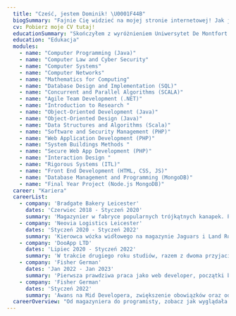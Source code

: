 ```yaml
---
  title: "Cześć, jestem Dominik! \U0001F44B"
  biogSummary: "Fajnie Cię widzieć na mojej stronie internetowej! Jak już wspomniałem, mam na imię Dominik, jestem programistą i mieszkam w Leicester w Wielkiej Brytanii. Moja przygoda z programowaniem zaczęła się, gdy przeprowadziłem się tu na studia do DMU University mając 18 lat. Początki za granicą bez znajomych czy rodziny były wyzwaniem, ale wykształciły mnie w doświadczonego programistę, którym jestem dzisiaj.|Spędziłem lata na rozwijaniu umiejętności, specjalizując się głównie w Node.js, Vue.js i PHP. Uwielbiam tworzyć kod, który nie tylko działa, ale też spełnia swoje zadanie w sposób zgrabny i efektywny.|Poza światem kodowania, kocham gotować. Nie ma nic lepszego niż tworzenie smacznych potraw od podstaw. Kiedy nie siedzę przy komputerze, często eksperymentuję w kuchni, szukając nowych przepisów i smaków.|Poza tym, uwielbiam universum Wiedźmina. Wciągająca fabuła, interesujące postacie - to wszystko sprawia, że nie mogę się od tego oderwać, nie ma znaczenia czy to ksiązka, serial czy gra.|Jestem także pasjonatem japońskiej motoryzacji. Czy to samochody czy robotyka, fascynuje mnie precyzja i innowacyjność, którą oferuje japońska technologia.|Zajrzyj w kazdą zakładkę na mojej stronie, jeśli spodoba Ci się moja osoba i uważasz, ze potrzebujesz kogoś takiego jak ja w swoim zespole, skontaktuj się ze mną używajac danych podanych w moim CV, które możesz pobrać używajac jednej z zakładek."
  cv: Pobierz moje CV tutaj!
  educationSummary: "Skończyłem z wyróżnieniem Uniwersytet De Montfort w Leicester, na studiach miałem następujące przedmioty:"
  education: "Edukacja"
  modules:
    - name: "Computer Programming (Java)"
    - name: "Computer Law and Cyber Security"
    - name: "Computer Systems"
    - name: "Computer Networks"
    - name: "Mathematics for Computing" 
    - name: "Database Design and Implementation (SQL)"
    - name: "Concurrent and Parallel Algorithms (SCALA)"
    - name: "Agile Team Development (.NET)"
    - name: "Introduction to Research "
    - name: "Object-Oriented Development (Java)"
    - name: "Object-Oriented Design (Java)"
    - name: "Data Structures and Algorithms (Scala)"
    - name: "Software and Security Management (PHP)"
    - name: "Web Application Development (PHP)"
    - name: "System Buildings Methods "
    - name: "Secure Web App Development (PHP)"
    - name: "Interaction Design "
    - name: "Rigorous Systems (ITL)"
    - name: "Front End Development (HTML, CSS, JS)"
    - name: "Database Management and Programming (MongoDB)"
    - name: "Final Year Project (Node.js MongoDB)"
  career: "Kariera"
  careerList:
    - company: 'Bradgate Bakery Leicester'
      dates: 'Czerwiec 2018 - Styczeń 2020'
      summary: 'Magazynier w fabryce popularnych trójkątnych kanapek. Praca w chłodni, zmiana od 4:00 rano do 12:00 pozwoliła mi na połączenie studiów z zarabianiem na życie.'
    - company: 'Neovia Logistics Leicester'
      dates: 'Styczeń 2020 - Styczeń 2022'
      summary: 'Kierowca wózka widłowego na magazynie Jaguars i Land Rovera. Jako że kocham wszelkiego rodzaju pojazdy spalinowe, praca jako kierowca wózka widłowego w trakcie studiów była dla mnie idealna. Weekendowa 12-godzinna zmiana pozwoliła mi na poświęcanie całego tygodnia na rozwój jako programista.'
    - company: 'DooApp LTD'
      dates: 'Lipiec 2020 - Styczeń 2022'
      summary: 'W trakcie drugiego roku studiów, razem z dwoma przyjaciółmi postanowiłem otworzyć firmę aby nabyć potrzebnego w naszym zawodzie doświadczenia. Firma zajmowała się produkcją aplikacji webowych i mobilnych. Niestety, ze względu na brak marketingowego doświadczenia, została zamknięta po prawie dwóch latach. Była to fantastyczna przygoda, która bardzo dobrze przygotowała mnie do pracy jako zawodowy programista.'
    - company: 'Fisher German'
      dates: 'Jan 2022 - Jan 2023'
      summary: 'Pierwsza prawdziwa praca jako web developer, początki były ciężkie, lecz dość szybko nauczyłem się wszystkiego co było potrzebne do funkcjonowania w firmie. Zacząłem jako Graduate Developer lecz już po miesiącu dostałem awans na Junior Developera.'
    - company: 'Fisher German'
      dates: 'Styczeń 2022'
      summary: 'Awans na Mid Developera, zwiększenie obowiązków oraz odpowiedzialności. W pewnym momencie byłem jedynym programistą w firmie liczącej ponad 1200 pracowników, mimo to poradziłem sobie ze wszystkimi przypisanymi do mnie zadaniami. Jeśli chcesz dowiedzieć się więcej o technologiach których się nauczyłem, odwiedz mojego LinkedIna podanego na górze strony.'
  careerOverview: "Od magazyniera do programisty, zobacz jak wyglądała moja historia zawodowa krok po kroku."
---
```

